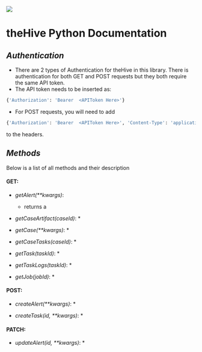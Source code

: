![](../../images/thehive.png)
# **theHive Python Documentation**

## *Authentication*
* There are 2 types of Authentication for theHive in this library. There is authentication for both GET and POST requests but they both require the same API token.
* The API token needs to be inserted as:
```python
{'Authorization': 'Bearer  <APIToken Here>'}
```
* For POST requests, you will need to add
```python
{'Authorization': 'Bearer  <APIToken Here>', 'Content-Type': 'application/json'}
```
to the headers.

## *Methods*
Below is a list of all methods and their description
#### GET:
* *getAlert(**kwargs)*:
    * returns a


* *getCaseArtifact(caseId)*:
    *


* *getCase(**kwargs)*:
    *


* *getCaseTasks(caseId)*:
    *

* *getTask(taskId)*:
    *


* *getTaskLogs(taskId)*:
    *


* *getJob(jobId)*:
    *   


#### POST:

  * *createAlert(**kwargs)*:
    *

  * *createTask(id, **kwargs)*:
    *

#### PATCH:

  * *updateAlert(id, **kwargs)*:
    *
